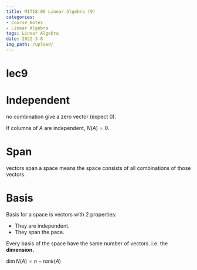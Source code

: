 ```yaml
---
title: MIT18.06 Linear Algebra (9)
categories:
- Course Notes
- Linear Algebra
tags: Linear Algebra
date: 2022-3-8
img_path: /upload/
---
```


# lec9

# Independent

no combination give a zero vector (expect $0$).

If columns of $A$ are independent, $N(A) = {0}$.

# Span

vectors span a space means the space consists of all combinations of those vectors.

# Basis

Basis for a space is vectors with 2 properties:

- They are independent.
- They span the pace.

Every basis of the space have the same number of vectors. i.e. the **dimension.**

$\dim N(A) = n-rank(A)$
